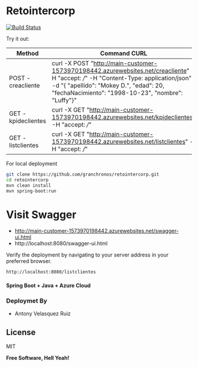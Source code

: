# Retointercorp

[![Build Status](https://travis-ci.org/joemccann/dillinger.svg?branch=master)](https://travis-ci.org/joemccann/dillinger)

Try it out:

| Method | Command CURL |
| ------ | ------ |
| POST - creacliente | curl -X POST "http://main-customer-1573970198442.azurewebsites.net/creacliente" -H "accept: */*" -H "Content-Type: application/json" -d "{ \"apellido\": \"Mokey D.\", \"edad\": 20, \"fechaNacimiento\": \"1998-10-23\", \"nombre\": \"Luffy\"}" |
| GET - kpideclientes | curl -X GET "http://main-customer-1573970198442.azurewebsites.net/kpideclientes" -H "accept: */*" |
| GET - listclientes | curl -X GET "http://main-customer-1573970198442.azurewebsites.net/listclientes" -H "accept: */*" |

For local deployment

```sh
git clone https://github.com/granchronos/retointercorp.git
cd retointercorp
mvn clean install
mvn spring-boot:run
```

# Visit Swagger

- http://main-customer-1573970198442.azurewebsites.net/swagger-ui.html
- http://localhost:8080/swagger-ui.html

Verify the deployment by navigating to your server address in your preferred browser.

```sh
http://localhost:8080/listclientes
```

#### Spring Boot + Java + Azure Cloud

### Deploymet By

 - Antony Velasquez Ruiz

License
----

MIT


**Free Software, Hell Yeah!**
